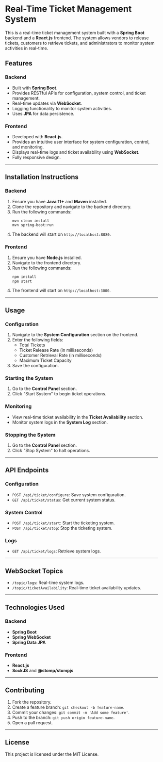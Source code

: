 
# Real-Time Ticket Management System

This is a real-time ticket management system built with a **Spring Boot** backend and a **React.js** frontend. The system allows vendors to release tickets, customers to retrieve tickets, and administrators to monitor system activities in real-time.

## Features

### Backend
- Built with **Spring Boot**.
- Provides RESTful APIs for configuration, system control, and ticket management.
- Real-time updates via **WebSocket**.
- Logging functionality to monitor system activities.
- Uses **JPA** for data persistence.

### Frontend
- Developed with **React.js**.
- Provides an intuitive user interface for system configuration, control, and monitoring.
- Displays real-time logs and ticket availability using **WebSocket**.
- Fully responsive design.

---

## Installation Instructions

### Backend
1. Ensure you have **Java 11+** and **Maven** installed.
2. Clone the repository and navigate to the backend directory.
3. Run the following commands:
   ```bash
   mvn clean install
   mvn spring-boot:run
   ```
4. The backend will start on `http://localhost:8080`.

### Frontend
1. Ensure you have **Node.js** installed.
2. Navigate to the frontend directory.
3. Run the following commands:
   ```bash
   npm install
   npm start
   ```
4. The frontend will start on `http://localhost:3000`.

---

## Usage

### Configuration
1. Navigate to the **System Configuration** section on the frontend.
2. Enter the following fields:
   - Total Tickets
   - Ticket Release Rate (in milliseconds)
   - Customer Retrieval Rate (in milliseconds)
   - Maximum Ticket Capacity
3. Save the configuration.

### Starting the System
1. Go to the **Control Panel** section.
2. Click "Start System" to begin ticket operations.

### Monitoring
- View real-time ticket availability in the **Ticket Availability** section.
- Monitor system logs in the **System Log** section.

### Stopping the System
1. Go to the **Control Panel** section.
2. Click "Stop System" to halt operations.

---

## API Endpoints

### Configuration
- `POST /api/ticket/configure`: Save system configuration.
- `GET /api/ticket/status`: Get current system status.

### System Control
- `POST /api/ticket/start`: Start the ticketing system.
- `POST /api/ticket/stop`: Stop the ticketing system.

### Logs
- `GET /api/ticket/logs`: Retrieve system logs.

---

## WebSocket Topics
- `/topic/logs`: Real-time system logs.
- `/topic/ticketAvailability`: Real-time ticket availability updates.

---

## Technologies Used

### Backend
- **Spring Boot**
- **Spring WebSocket**
- **Spring Data JPA**

### Frontend
- **React.js**
- **SockJS** and **@stomp/stompjs**

---

## Contributing
1. Fork the repository.
2. Create a feature branch: `git checkout -b feature-name`.
3. Commit your changes: `git commit -m 'Add some feature'`.
4. Push to the branch: `git push origin feature-name`.
5. Open a pull request.

---

## License
This project is licensed under the MIT License.
